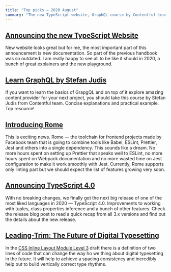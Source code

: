 ```yaml
---
title: "Top picks — 2020 August"
summary: "The new TypeScript website, GraphQL course by Contentful team, Rome is coming, CSS leading-trim and more…"
---
```


## [Announcing the new TypeScript Website](https://devblogs.microsoft.com/typescript/announcing-the-new-typescript-website/)

New website looks great but for me, the most important part of this announcement is new documentation. So part of the previous handbook was so outdated. I am really happy to see all to be like it should in 2020, a bunch of great explainers and the new playground.

## [Learn GraphQL by Stefan Judis](https://www.contentful.com/developers/videos/learn-graphql/)

If you want to learn the basics of GrapgQL and on top of it explore amazing content provider for your next project, you should take this course by Stefan Judis from Contentful team. Concise explanations and practical example. Top resource!

## [Introducing Rome](https://romefrontend.dev/blog/2020/08/08/introducing-rome.html)

This is exciting news. Rome — the toolchain for frontend projects made by Facebook team that is going to combine tools like Babel, ESLint, Prettier, Jest and others into a single dependency. This sounds like a dream. No more hours spent on setting up Prettier that speaks well to ESLint, no more hours spent on Webpack documentation and no more wasted time on Jest configuration to make it work smoothly with Jest. Currently, Rome supports only linting part but we should expect the list of features growing very soon.

## [Announcing TypeScript 4.0](https://devblogs.microsoft.com/typescript/announcing-typescript-4-0/)

With no breaking changes, we finally got the next big release of one of the most liked languages in 2020 — TypeScript 4.0. Improvements to working with tuples, class properties inference and a bunch of other features. Check the release blog post to read a quick recap from all 3.x versions and find out the details about the new release.

## [Leading-Trim: The Future of Digital Typesetting](https://medium.com/microsoft-design/leading-trim-the-future-of-digital-typesetting-d082d84b202)

In the [CSS Inline Layout Module Level 3](https://www.w3.org/TR/2020/WD-css-inline-3-20200618/) draft there is a definition of two lines of code that can change the way ho we thing about digital typesetting in the future. It will help to achieve a spacing consistency and incredibly help out to build vertically correct type rhythms.
